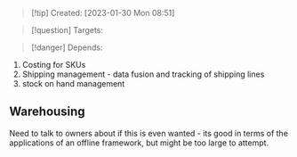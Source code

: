 
>[!tip] Created: [2023-01-30 Mon 08:51]

>[!question] Targets: 

>[!danger] Depends: 

1. Costing for SKUs
2. Shipping management - data fusion and tracking of shipping lines
3. stock on hand management


## Warehousing
Need to talk to owners about if this is even wanted - its good in terms of the applications of an offline framework, but might be too large to attempt.